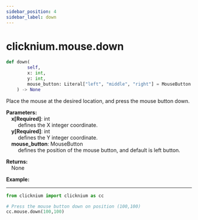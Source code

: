```yaml
---
sidebar_position: 4
sidebar_label: down
---
```


# clicknium.mouse.down

```python 
def down(
        self,
        x: int, 
        y: int, 
        mouse_button: Literal["left", "middle", "right"] = MouseButton.Left
    ) -> None
```

Place the mouse at the desired location, and press the mouse button down.

**Parameters:**  
    &emsp;**x[Required]**: int  
        &emsp;&emsp; defines the X integer coordinate.  
    &emsp;**y[Required]**: int  
        &emsp;&emsp; defines the Y integer coordinate.  
    &emsp;**mouse_button**: MouseButton  
        &emsp;&emsp; defines the position of the mouse button, and default is left button.   

**Returns:**  
    &emsp;None

**Example:**
***
```python
from clicknium import clicknium as cc

# Press the mouse button down on position (100,100)
cc.mouse.down(100,100)

```